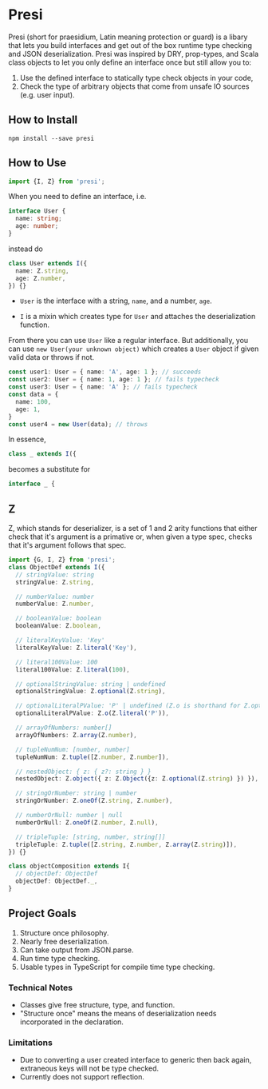 # Presi
Presi (short for praesidium, Latin meaning protection or guard) is a libary
that lets you build interfaces and get out of the box runtime type checking
and JSON deserialization. Presi was inspired by DRY, prop-types, and Scala
class objects to let you only define an interface once but still allow you to:

1. Use the defined interface to statically type check
objects in your code,
2. Check the type of arbitrary objects that come from
unsafe IO sources (e.g. user input).

## How to Install

```
npm install --save presi
```

## How to Use

```typescript
import {I, Z} from 'presi';
```

When you need to define an interface, i.e.

```typescript
interface User {
  name: string;
  age: number;
}
```

instead do

```typescript
class User extends I({
  name: Z.string,
  age: Z.number,
}) {}
```
* `User` is the interface with a string, `name`, and a number, `age`.

* `I` is a mixin which creates type for `User` and attaches the deserialization
function.

From there you can use `User` like a regular interface. But additionally, you
can use `new User(your unknown object)` which creates a `User` object if given
valid data or throws if not.

```typescript
const user1: User = { name: 'A', age: 1 }; // succeeds
const user2: User = { name: 1, age: 1 }; // fails typecheck
const user3: User = { name: 'A' }; // fails typecheck
const data = {
  name: 100,
  age: 1,
}
const user4 = new User(data); // throws
```

In essence,

```typescript
class _ extends I({
```

becomes a substitute for

```javascript
interface _ {
```

## Z
Z, which stands for deserializer, is a set of 1 and 2 arity functions that
either check that it's argument is a primative or, when given a type spec,
checks that it's argument follows that spec.

```typescript
import {G, I, Z} from 'presi';
class ObjectDef extends I({
  // stringValue: string
  stringValue: Z.string,

  // numberValue: number
  numberValue: Z.number,

  // booleanValue: boolean
  booleanValue: Z.boolean,

  // literalKeyValue: 'Key'
  literalKeyValue: Z.literal('Key'),

  // literal100Value: 100
  literal100Value: Z.literal(100),

  // optionalStringValue: string | undefined
  optionalStringValue: Z.optional(Z.string),

  // optionalLiteralPValue: 'P' | undefined (Z.o is shorthand for Z.optional)
  optionalLiteralPValue: Z.o(Z.literal('P')),

  // arrayOfNumbers: number[]
  arrayOfNumbers: Z.array(Z.number),

  // tupleNumNum: [number, number]
  tupleNumNum: Z.tuple([Z.number, Z.number]),

  // nestedObject: { z: { z?: string } }
  nestedObject: Z.object({ z: Z.Object({z: Z.optional(Z.string) }) }),

  // stringOrNumber: string | number
  stringOrNumber: Z.oneOf(Z.string, Z.number),

  // numberOrNull: number | null
  numberOrNull: Z.oneOf(Z.number, Z.null),

  // tripleTuple: [string, number, string[]]
  tripleTuple: Z.tuple([Z.string, Z.number, Z.array(Z.string)]),
}) {}

class objectComposition extends I{
  // objectDef: ObjectDef
  objectDef: ObjectDef._,
}
```

## Project Goals
1. Structure once philosophy.
2. Nearly free deserialization.
3. Can take output from JSON.parse.
4. Run time type checking.
5. Usable types in TypeScript for compile time type checking.

### Technical Notes
* Classes give free structure, type, and function.
* "Structure once" means the means of deserialization needs incorporated in the
    declaration.

### Limitations
* Due to converting a user created interface to generic then back again,
    extraneous keys will not be type checked.
* Currently does not support reflection.
